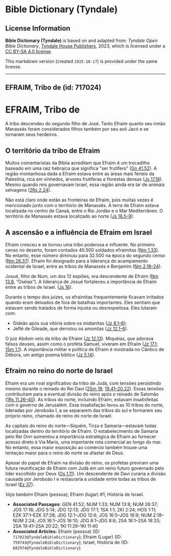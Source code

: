 # Bible Dictionary (Tyndale)

## License Information

**Bible Dictionary (Tyndale)** is based on and adapted from: _Tyndale Open Bible Dictionary_, [Tyndale House Publishers](https://tyndaleopenresources.com/), 2023, which is licensed under a [CC BY-SA 4.0 license](https://creativecommons.org/licenses/by-sa/4.0/legalcode.en).

This markdown version (created `2025-10-17`) is provided under the same license.



--------------------------------

## EFRAIM, Tribo de (id: 717024)

EFRAIM, Tribo de
================

A tribo descendeu do segundo filho de José. Tanto Efraim quanto seu irmão Manassés foram considerados filhos também por seu avô Jacó e se tornaram seus herdeiros.

O território da tribo de Efraim
-------------------------------

Muitos comentaristas da Bíblia acreditam que Efraim é um trocadilho baseado em uma raiz hebraica que significa "ser frutífero" ([Gn 41\.52](https://ref.ly/Gen41:52)). A região montanhosa dada a Efraim estava entre as áreas mais férteis da Palestina, rica em vinhedos, árvores frutíferas e florestas densas ([Js 17\.18](https://ref.ly/Josh17:18)). Mesmo quando reis governavam Israel, essa região ainda era lar de animais selvagens ([2Rs 2\.24](https://ref.ly/2Kgs2:24)).

Não está claro onde estão as fronteiras de Efraim, pois muitas vezes é mencionado junto com o território de Manassés. A terra de Efraim estava localizada no centro de Canaã, entre o Rio Jordão e o Mar Mediterrâneo. O território de Manassés estava localizado ao norte ([Js 16\.5–9](https://ref.ly/Josh16:5-Josh16:9)).

A ascensão e a influência de Efraim em Israel
---------------------------------------------

Efraim cresceu e se tornou uma tribo poderosa e influente. No primeiro censo no deserto, foram contados 40\.500 soldados efraimitas ([Nm 1\.33](https://ref.ly/Num1:33)). No entanto, esse número diminuiu para 32\.500 na época do segundo censo ([Nm 26\.37](https://ref.ly/Num26:37)). Efraim foi designado para a liderança do acampamento ocidental de Israel, entre as tribos de Manassés e Benjamim ([Nm 2\.18–24](https://ref.ly/Num2:18-Num2:24)).

Josué, filho de Num, um dos 12 espiões, era descendente de Efraim ([Nm 13\.8](https://ref.ly/Num13:8), “Oséias”). A liderança de Josué fortaleceu a importância de Efraim entre as tribos de Israel. ([Js 16](https://ref.ly/Josh16:1-Josh16:10)).

Durante o tempo dos juízes, os efraimitas frequentemente ficavam irritados quando eram deixados de fora de batalhas importantes. Eles sentiam que estavam sendo tratados de forma injusta ou desrespeitosa. Eles lutaram com:

* Gideão após sua vitória sobre os midianitas ([Jz 8\.1–6](https://ref.ly/Judg8:1-Judg8:6));
* Jefté de Gileade, que derrotou os amonitas ([Jz 12\.1–6](https://ref.ly/Judg12:1-Judg12:6)).

O juiz Abdom veio da tribo de Efraim ([Jz 12\.13](https://ref.ly/Judg12:13)). Miquéias, que adorava falsos deuses, assim como o profeta Samuel, viveram em Efraim ([Jz 17\.1](https://ref.ly/Judg17:1); [1Sm 1\.1](https://ref.ly/1Sam1:1)). A importância militar e política de Efraim é mostrada no Cântico de Débora, um antigo poema bíblico ([Jz 5\.14](https://ref.ly/Judg5:14)).

Efraim no reino do norte de Israel
----------------------------------

Efraim era um rival significativo da tribo de Judá, com tensões persistindo mesmo durante o reinado do Rei Davi ([2Sm 18](https://ref.ly/2Sam18:1-2Sam18:33); [19\.41–20\.22](https://ref.ly/2Sam19:41-2Sam20:22)). Essas tensões contribuíram para a eventual divisão do reino após o reinado de Salomão ([1Rs 11\.26–40](https://ref.ly/1Kgs11:26-1Kgs11:40)). As tribos do norte, incluindo Efraim, estavam insatisfeitas com o governo de Jerusalém. Essa insatisfação levou as 10 tribos do norte, lideradas por Jeroboão I, a se separarem das tribos do sul e formarem seu próprio reino, chamado de reino do norte de Israel.

As capitais do reino do norte—Siquém, Tirza e Samaria—estavam todas localizadas dentro do território de Efraim. O estabelecimento de Samaria pelo Rei Onri aumentou a importância estratégica de Efraim ao fornecer acesso direto à Via Maris, uma importante rota comercial ao longo do mar. No entanto, essa maior exposição ao comércio também trouxe uma tentação maior para o reino do norte se afastar de Deus.

Apesar do papel de Efraim na divisão do reino, os profetas previram uma futura reunificação de Efraim com Judá em um reino futuro governado pelo líder escolhido por Deus ([Os 1\.11](https://ref.ly/Hos1:11)). Um descendente de Davi curaria a divisão causada por Jeroboão I e restauraria a unidade entre todas as tribos de Israel ([Ez 37](https://ref.ly/Ezek37:1-Ezek37:28)).

*Veja também* Efraim (pessoa); Efraim (lugar) \#1; História de Israel.

* **Associated Passages:** GEN 41:52; NUM 1:33; NUM 13:8; NUM 26:37; JOS 17:18; JDG 5:14; JDG 12:13; JDG 17:1; 1SA 1:1; 2KI 2:24; HOS 1:11; EZK 37:1–EZK 37:28; JDG 12:1–JDG 12:6; JOS 16:5–JOS 16:9; NUM 2:18–NUM 2:24; JOS 16:1–JOS 16:10; JDG 8:1–JDG 8:6; 2SA 18:1–2SA 18:33; 2SA 19:41–2SA 20:22; 1KI 11:26–1KI 11:40
* **Associated Articles:** Efraim (pessoa) (ID: `717023@TyndaleBibleDictionary`); Efraim (Lugar) (ID: `759743@TyndaleBibleDictionary`); Israel, História de (ID: `682974@TyndaleBibleDictionary`)

